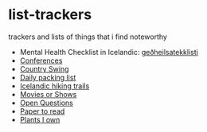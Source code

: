# list-trackers
trackers and lists of things that i find noteworthy

- Mental Health Checklist in Icelandic: [geðheilsatekklisti](gedheilsatekklisti.md)
- [Conferences](conferences.md)
- [Country Swing](https://projects.judyyfong.xyz/list-trackers/country-swing.html)
- [Daily packing list](daily-packing-list.md)
- [Icelandic hiking trails](https://projects.judyyfong.xyz/list-trackers/index.html)
- [Movies or Shows](movies-shows.md)
- [Open Questions](open-questions.md)
- [Paper to read](papers.csv)
- [Plants I own](plants.md)
